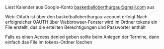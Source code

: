 Liest Kalender aus Google-Konto basketballoberthurgau@gmail.com aus

Web-OAuth ist über den basketballoberthurgau-account erfolgt
Nach erfolgreicher OAUTH über Webbrowser-Fenster wird im Ordner tokens ein File erstellt, das die erteilten Berechtigungen und Passwörter enthält


Falls es einen Access denied geben sollte beim Anlegen der Termine, dann einfach das File im tokens-Ordner löschen

